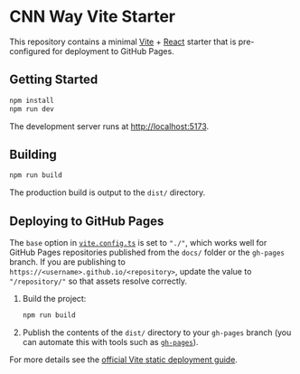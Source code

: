 # CNN Way Vite Starter

This repository contains a minimal [Vite](https://vitejs.dev/) + [React](https://react.dev/) starter that is pre-configured for deployment to GitHub Pages.

## Getting Started

```bash
npm install
npm run dev
```

The development server runs at [http://localhost:5173](http://localhost:5173).

## Building

```bash
npm run build
```

The production build is output to the `dist/` directory.

## Deploying to GitHub Pages

The `base` option in [`vite.config.ts`](./vite.config.ts) is set to `"./"`, which works well for GitHub Pages repositories published from the `docs/` folder or the `gh-pages` branch. If you are publishing to `https://<username>.github.io/<repository>`, update the value to `"/repository/"` so that assets resolve correctly.

1. Build the project:
   ```bash
   npm run build
   ```
2. Publish the contents of the `dist/` directory to your `gh-pages` branch (you can automate this with tools such as [`gh-pages`](https://github.com/tschaub/gh-pages)).

For more details see the [official Vite static deployment guide](https://vitejs.dev/guide/static-deploy.html#github-pages).
